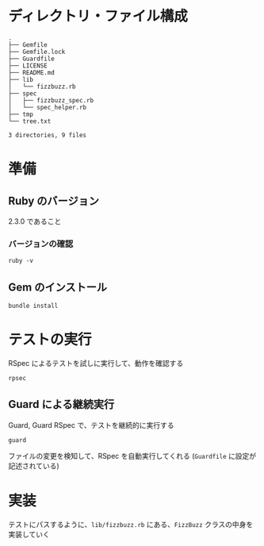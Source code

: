 # ディレクトリ・ファイル構成

```
.
├── Gemfile
├── Gemfile.lock
├── Guardfile
├── LICENSE
├── README.md
├── lib
│   └── fizzbuzz.rb
├── spec
│   ├── fizzbuzz_spec.rb
│   └── spec_helper.rb
├── tmp
└── tree.txt

3 directories, 9 files
```

# 準備

## Ruby のバージョン

2.3.0 であること

### バージョンの確認

```
ruby -v
```

## Gem のインストール

```
bundle install
```

# テストの実行

RSpec によるテストを試しに実行して、動作を確認する

```
rpsec
```

## Guard による継続実行

Guard, Guard RSpec で、テストを継続的に実行する

```
guard
```

ファイルの変更を検知して、RSpec を自動実行してくれる
(`Guardfile` に設定が記述されている)

# 実装

テストにパスするように、`lib/fizzbuzz.rb` にある、`FizzBuzz` クラスの中身を実装していく
